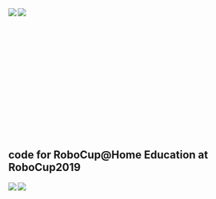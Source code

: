 <a href="https://github.com/anuraghazra/github-readme-stats">
  <img align="left" src="https://github-readme-stats.vercel.app/api?username=nakano16180&count_private=true&show_icons=true" />
</a>
<a href="https://github.com/anuraghazra/github-readme-stats">
  <img align="left" src="https://github-readme-stats.vercel.app/api/top-langs/?username=nakano16180" />
</a>

<br><br><br><br><br><br><br><br><br><br><br><br><br><br>

## code for RoboCup@Home Education at RoboCup2019

<a href="https://github.com/nakano16180/rosnodejs_sample">
  <img align="left" src="https://github-readme-stats.vercel.app/api/pin/?username=nakano16180&repo=rosnodejs_sample" />
</a>
<a href="https://github.com/rionehome/voice_visualizer">
  <img align="left" src="https://github-readme-stats.vercel.app/api/pin/?username=rionehome&repo=voice_visualizer" />
</a>

<br><br><br><br><br><br><br><br>
<!--
**nakano16180/nakano16180** is a ✨ _special_ ✨ repository because its `README.md` (this file) appears on your GitHub profile.

Here are some ideas to get you started:

- 🔭 I’m currently working on ...
- 🌱 I’m currently learning ...
- 👯 I’m looking to collaborate on ...
- 🤔 I’m looking for help with ...
- 💬 Ask me about ...
- 📫 How to reach me: ...
- 😄 Pronouns: ...
- ⚡ Fun fact: ...
-->
